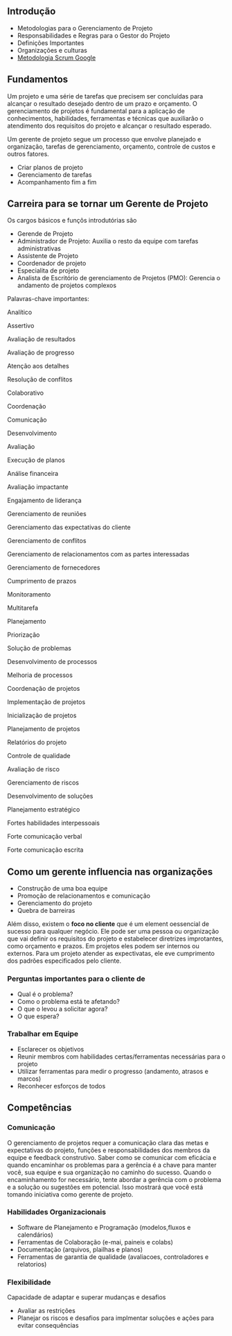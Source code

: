 ## Introdução

- Metodologias para o Gerenciamento de Projeto
- Responsabilidades e Regras para o Gestor do Projeto
- Definições Importantes
- Organizações e culturas
- [Metodologia Scrum Google](https://scrumguides.org/index.html)


## Fundamentos

Um projeto e uma série de tarefas que precisem ser concluídas para alcançar o resultado desejado dentro de um prazo e orçamento. O gerenciamento de projetos é fundamental para a aplicação de conhecimentos, habilidades, ferramentas e técnicas que auxiliarão o atendimento dos requisitos do projeto e alcançar o resultado esperado.

Um gerente de projeto segue um processo que envolve planejado e organização, tarefas de gerenciamento, orçamento, controle de custos e outros fatores.

- Criar planos de projeto
- Gerenciamento de tarefas
- Acompanhamento fim a fim

## Carreira para se tornar um Gerente de Projeto

Os cargos básicos e funçõs introdutórias são

- Gerende de Projeto
- Administrador de Projeto: Auxilia o resto da equipe com tarefas administrativas
- Assistente de Projeto
- Coordenador de projeto
- Especialita de projeto  
- Analista de Escritório de gerenciamento de Projetos (PMO): Gerencia o andamento de projetos complexos

Palavras-chave importantes:

Analítico

Assertivo

Avaliação de resultados

Avaliação de progresso

Atenção aos detalhes

Resolução de conflitos

Colaborativo

Coordenação

Comunicação

Desenvolvimento

Avaliação

Execução de planos

Análise financeira

Avaliação impactante

Engajamento de liderança

Gerenciamento de reuniões

Gerenciamento das expectativas do cliente

Gerenciamento de conflitos

Gerenciamento de relacionamentos com as partes interessadas

Gerenciamento de fornecedores

Cumprimento de prazos

Monitoramento

Multitarefa

Planejamento

Priorização

Solução de problemas

Desenvolvimento de processos

Melhoria de processos

Coordenação de projetos

Implementação de projetos

Inicialização de projetos

Planejamento de projetos

Relatórios do projeto

Controle de qualidade

Avaliação de risco

Gerenciamento de riscos

Desenvolvimento de soluções

Planejamento estratégico

Fortes habilidades interpessoais

Forte comunicação verbal

Forte comunicação escrita

## Como um gerente influencia nas organizações

- Construção de uma boa equipe
- Promoção de relacionamentos e comunicação
- Gerenciamento do projeto
- Quebra de barreiras

Além disso, existem o **foco no cliente** que é um element oessencial de sucesso para qualquer negócio. Ele pode ser uma pessoa ou organização que vai definir os requisitos do projeto e estabelecer diretrizes improtantes, como orçamento e prazos. Em projetos eles podem ser internos ou externos. Para um projeto atender as expectivatas, ele eve cumprimento dos padrões especificados pelo cliente.

### Perguntas importantes para o cliente de

- Qual é o problema?
- Como o problema está te afetando?
- O que o levou a solicitar agora?
- O que espera?

### Trabalhar em Equipe

- Esclarecer os objetivos
- Reunir membros com habilidades certas/ferramentas necessárias para o projeto
- Utilizar ferramentas para medir o progresso (andamento, atrasos e marcos)
- Reconhecer esforços de todos

## Competências

### Comunicação

O gerenciamento de projetos requer a comunicação clara das metas e expectativas do projeto, funções e responsabilidades dos membros da equipe e feedback construtivo. Saber como se comunicar com eficácia e quando encaminhar os problemas para a gerência é a chave para manter você, sua equipe e sua organização no caminho do sucesso. Quando o encaminhamento for necessário, tente abordar a gerência com o problema e a solução ou sugestões em potencial. Isso mostrará que você está tomando iniciativa como gerente de projeto. 

### Habilidades Organizacionais

- Software de Planejamento e Programação (modelos,fluxos e calendários)
- Ferramentas de Colaboração (e-mai, paineis e colabs)
- Documentação (arquivos, plailhas e planos)
- Ferramentas de garantia de qualidade (avaliacoes, controladores e relatorios)

### Flexibilidade

Capacidade de adaptar e superar mudanças e desafios

- Avaliar as restrições
- Planejar os riscos e desafios para implmentar soluções e ações para evitar consequências